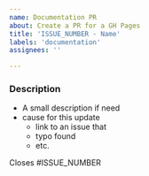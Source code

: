 ```yaml
---
name: Documentation PR
about: Create a PR for a GH Pages
title: 'ISSUE_NUMBER - Name'
labels: 'documentation'
assignees: ''

---
```


### Description
- A small description if need
- cause for this update
    - link to an issue that
    - typo found
    - etc.

Closes #ISSUE_NUMBER
